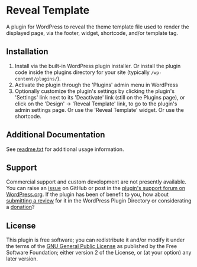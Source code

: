 # Reveal Template

A plugin for WordPress to reveal the theme template file used to render the displayed page, via the footer, widget, shortcode, and/or template tag.


## Installation

1. Install via the built-in WordPress plugin installer. Or install the plugin code inside the plugins directory for your site (typically `/wp-content/plugins/`).
2. Activate the plugin through the 'Plugins' admin menu in WordPress
3. Optionally customize the plugin's settings by clicking the plugin's 'Settings' link next to its 'Deactivate' link (still on the Plugins page), or click on the 'Design' -> 'Reveal Template' link, to go to the plugin's admin settings page. Or use the 'Reveal Template' widget. Or use the shortcode.


## Additional Documentation

See [readme.txt](https://github.com/coffee2code/reveal-template/blob/master/readme.txt) for additional usage information.


## Support

Commercial support and custom development are not presently available. You can raise an [issue](https://github.com/coffee2code/reveal-template/issues) on GitHub or post in the [plugin's support forum on WordPress.org](https://wordpress.org/support/plugin/reveal-template/). If the plugin has been of benefit to you, how about [submitting a review](https://wordpress.org/support/plugin/reveal-template/reviews/) for it in the WordPress Plugin Directory or considerating a [donation](https://www.paypal.com/cgi-bin/webscr?cmd=_s-xclick&hosted_button_id=6ARCFJ9TX3522)?


## License

This plugin is free software; you can redistribute it and/or modify it under the terms of the [GNU General Public License](http://www.gnu.org/licenses/gpl-2.0.html) as published by the Free Software Foundation; either version 2 of the License, or (at your option) any later version.